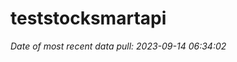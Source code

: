 
<!-- README.md is generated from README.Rmd. Please edit that file -->

# teststocksmartapi

*Date of most recent data pull: 2023-09-14 06:34:02*
